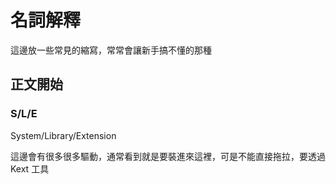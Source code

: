 # 名詞解釋

這邊放一些常見的縮寫，常常會讓新手搞不懂的那種

## 正文開始

### S/L/E

System/Library/Extension

這邊會有很多很多驅動，通常看到就是要裝進來這裡，可是不能直接拖拉，要透過 Kext 工具

